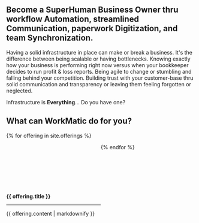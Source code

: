 <head>
<link href="assets/css/all.css" rel="stylesheet"> <!--load all styles -->
</head> 

## Become a SuperHuman Business Owner thru workflow Automation, streamlined Communication, paperwork Digitization, and team Synchronization.   

Having a solid infrastructure in place can make or break a business. It's the difference between being scalable or having bottlenecks. Knowing exactly how your business is performing right now versus when your bookkeeper decides to run profit & loss reports. Being agile to change or stumbling and falling behind your competition. Building trust with your customer-base thru solid communication and transparency or leaving them feeling forgotten or neglected.

Infrastructure is **Everything**... Do you have one?

## What can WorkMatic do for you?

{% for offering in site.offerings %}
  <div style="display: inline-block; width: 50%;  float:left;">
    <div style="height: 100px;"><i class="fas fa-{{ offering.icon }}  fa-6x center"></i></div><br>
    <span><p class="center"><b>{{ offering.title }}</b></p></span>
    <hr>
    <p>{{ offering.content | markdownify }}</p>
  </div>
{% endfor %}
